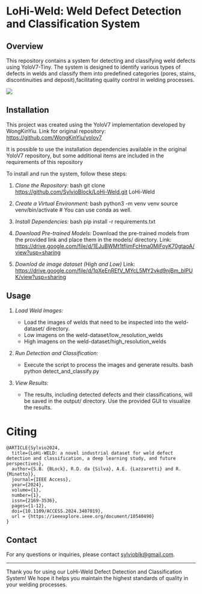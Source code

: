 # LoHi-Weld: Weld Defect Detection and Classification System

## Overview
This repository contains a system for detecting and classifying weld defects using YoloV7-Tiny.
The system is designed to identify various types of defects in welds and classify them into predefined categories
(pores, stains, discontinuities and deposit),facilitating quality control in welding processes.

![](/lohi-weld.jpg)


## Installation

This project was created using the YoloV7 implementation developed by WongKinYiu.
Link for original repository: https://github.com/WongKinYiu/yolov7

It is possible to use the installation dependencies available in the original YoloV7 repository,
but some additional items are included in the requirements of this repository

To install and run the system, follow these steps:

1. *Clone the Repository:*
    bash
    git clone https://github.com/SylvioBlock/LoHi-Weld.git
    LoHi-Weld
    

2. *Create a Virtual Environment:*
    bash
    python3 -m venv venv
    source venv/bin/activate  # You can use conda as well.
    

3. *Install Dependencies:*
    bash
    pip install -r requirements.txt
    

4. *Download Pre-trained Models:*
    Download the pre-trained models from the provided link and place them in the models/ directory.
    Link: https://drive.google.com/file/d/1EJuBWMt1tfIjmFcHma0MiFoyK70gtaoA/view?usp=sharing

5. *Downlod de image dataset (High and Low)*
    Link: https://drive.google.com/file/d/1pXeEnREfV_MYcL5MY2vkd9njBm_blPUK/view?usp=sharing
    

## Usage

1. *Load Weld Images:*
   - Load the images of welds that need to be inspected into the weld-dataset/ directory.
   - Low imagens on the weld-dataset/low_resolution_welds
   - High imagens on the weld-dataset/high_resolution_welds 

2. *Run Detection and Classification:*
   - Execute the script to process the images and generate results.
     bash
     python detect_and_classify.py
     

3. *View Results:*
   - The results, including detected defects and their classifications, will be saved in the output/ directory. Use the provided GUI to visualize the results.


# Citing

```
@ARTICLE{Sylvio2024,
  title={LoHi-WELD: a novel industrial dataset for weld defect detection and classification, a deep learning study, and future perspectives}, 
  author={S.B. {BLock}, R.D. da {Silva}, A.E. {Lazzaretti} and R. {Minetto}},
  journal={IEEE Access}, 
  year={2024},
  volume={1},
  number={1},
  issn={2169-3536},
  pages={1-12},
  doi={10.1109/ACCESS.2024.3407019},
  url = {https://ieeexplore.ieee.org/document/10540490}
}
```

## Contact

For any questions or inquiries, please contact [sylvioblk@gmail.com](mailto:sylvioblk@gmail.com).

---

Thank you for using our LoHi-Weld Defect Detection and Classification System! We hope it helps you maintain the highest standards of quality in your welding processes.
